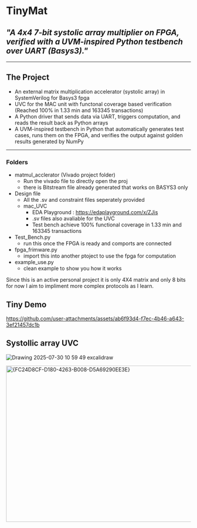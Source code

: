 # TinyMat
## *"A 4x4 7-bit systolic array multiplier on FPGA, verified with a UVM-inspired Python testbench over UART (Basys3)."*

---

## The Project 
- An external matrix multiplication accelerator (systolic array) in SystemVerilog for Basys3 fpga
- UVC for the MAC unit with functonal coverage based verification (Reached 100% in 1.33 min and 163345 transactions)
- A Python driver that sends data via UART, triggers computation, and reads the result back as Python arrays
- A UVM-inspired testbench in Python that automatically generates test cases, runs them on the FPGA, and verifies the output against golden results generated by NumPy

---


### Folders 
- matmul_acclerator (Vivado project folder)
  - Run the vivado file to directly open the proj
  - there is Bitstream file already generated that works on BASYS3 only
- Design file
  - All the .sv and constraint files seperately provided
  - mac_UVC
    -  EDA Playground : https://edaplayground.com/x/ZJis
    -  .sv files also avaliable for the UVC
    -  Test bench achieve 100% functional coverage in 1.33 min and 163345 transactions  
- Test_Bench.py
  - run this once the FPGA is ready and comports are connected    
- fpga_frimware.py
  - import this into another ptoject to use the fpga for computation
- example_use.py
  - clean example to show you how it works

Since this is an active personal project it is only 4X4 matrix and only 8 bits for now I aim to impliment more complex protocols as I learn.  


## Tiny Demo 
https://github.com/user-attachments/assets/ab6f93d4-f7ec-4b46-a643-3ef21457dc1b





## Systollic array UVC
![Drawing 2025-07-30 10 59 49 excalidraw](https://github.com/user-attachments/assets/f1acf7d0-6aad-4292-9a58-dcf4aa1be77d)

<img width="1600" height="426" alt="{FC24D8CF-D180-4263-B008-D5A69290EE3E}" src="https://github.com/user-attachments/assets/630293e8-d7df-4a69-8c8c-ce6d4953fe75" />

